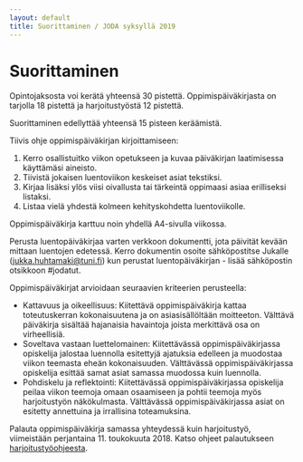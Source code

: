 ```yaml
---
layout: default
title: Suorittaminen / JODA syksyllä 2019
---
```


# Suorittaminen

Opintojaksosta voi kerätä yhteensä 30 pistettä.
Oppimispäiväkirjasta on tarjolla 18 pistettä ja
harjoitustyöstä 12 pistettä.

Suorittaminen edellyttää yhteensä 15 pisteen keräämistä.

Tiivis ohje oppimispäiväkirjan kirjoittamiseen:

1. Kerro osallistuitko viikon opetukseen ja kuvaa päiväkirjan laatimisessa käyttämäsi aineisto.
1. Tiivistä jokaisen luentoviikon keskeiset asiat tekstiksi.
1. Kirjaa lisäksi ylös viisi oivallusta tai tärkeintä oppimaasi asiaa erilliseksi listaksi.
1. Listaa vielä yhdestä kolmeen kehityskohdetta luentoviikolle.

Oppimispäiväkirja karttuu noin yhdellä A4-sivulla viikossa.

Perusta luentopäiväkirjaa varten verkkoon dokumentti, jota päivität kevään mittaan luentojen edetessä.
Kerro dokumentin osoite sähköpostitse Jukalle (jukka.huhtamaki@tuni.fi) kun perustat luentopäiväkirjan - lisää sähköpostin otsikkoon #jodatut.

<!-- Myös Google Docs -dokumentin käyttäminen on mahdollista - jaa dokumentti Jukalle (jukka.huhtamaki.work@gmail.com).-->

Oppimispäiväkirjat arvioidaan seuraavien kriteerien perusteella:

* Kattavuus ja oikeellisuus: Kiitettävä oppimispäiväkirja kattaa toteutuskerran kokonaisuutena ja on asiasisällöltään moitteeton. Välttävä päiväkirja sisältää hajanaisia havaintoja joista merkittävä osa on virheellisiä.
* Soveltava vastaan luettelomainen: Kiitettävässä oppimispäiväkirjassa opiskelija jalostaa luennolla esitettyjä ajatuksia edelleen ja muodostaa viikon teemasta eheän kokonaisuuden. Välttävässä oppimispäiväkirjassa opiskelija esittää samat asiat samassa muodossa kuin luennolla.
* Pohdiskelu ja reflektointi: Kiitettävässä oppimispäiväkirjassa opiskelija peilaa viikon teemoja omaan osaamiseen ja pohtii teemoja myös harjoitustyön näkökulmasta. Välttävässä oppimispäiväkirjassa asiat on esitetty annettuina ja irrallisina toteamuksina.

Palauta oppimispäiväkirja samassa yhteydessä kuin harjoitustyö, viimeistään perjantaina 11. toukokuuta 2018. Katso ohjeet palautukseen [harjoitustyöohjeesta](https://jodatut.github.io/2018/harjoitustyo/#loppuraportti).
